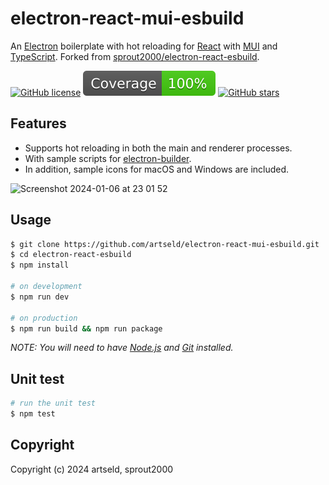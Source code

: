 # electron-react-mui-esbuild

An [Electron](https://www.electronjs.org/) boilerplate with hot reloading for [React](https://reactjs.org/) with [MUI](https://mui.com) and [TypeScript](https://www.typescriptlang.org/). Forked from [sprout2000/electron-react-esbuild](https://github.com/sprout2000/electron-react-esbuild).

[![GitHub license](https://img.shields.io/github/license/artseld/electron-react-mui-esbuild)](https://github.com/artseld/electron-react-mui-esbuild/blob/main/LICENSE.md)
![jest](./coverage/badge.svg)
[![GitHub stars](https://img.shields.io/github/stars/artseld/electron-react-mui-esbuild)](https://github.com/artseld/electron-react-mui-esbuild/stargazers)

## Features

- Supports hot reloading in both the main and renderer processes.
- With sample scripts for [electron-builder](https://www.electron.build/).
- In addition, sample icons for macOS and Windows are included.

<img width="804" alt="Screenshot 2024-01-06 at 23 01 52" src="https://github.com/artseld/electron-react-mui-esbuild/assets/1220734/8329fd0d-0dfa-4a0e-bdfb-102b147da67b">

## Usage

```sh
$ git clone https://github.com/artseld/electron-react-mui-esbuild.git
$ cd electron-react-esbuild
$ npm install

# on development
$ npm run dev

# on production
$ npm run build && npm run package
```

_NOTE: You will need to have [Node.js](https://nodejs.org/) and [Git](https://git-scm.com/) installed._

## Unit test

```sh
# run the unit test
$ npm test
```

## Copyright

Copyright (c) 2024 artseld, sprout2000
